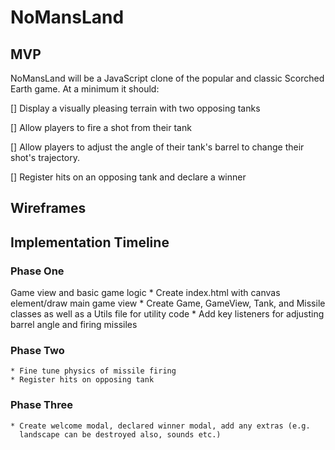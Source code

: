 # NoMansLand

## MVP

  NoMansLand will be a JavaScript clone of the popular and classic Scorched
Earth game. At a minimum it should:

  [] Display a visually pleasing terrain with two opposing tanks

  [] Allow players to fire a shot from their tank

  [] Allow players to adjust the angle of their tank's barrel to change their
     shot's trajectory.

  [] Register hits on an opposing tank and declare a winner

## Wireframes

  [MainView]: ./wireframes/MainView.png
  [WelcomePage]: ./wireframes/welcomePage.png


## Implementation Timeline

### Phase One
  Game view and basic game logic
    * Create index.html with canvas element/draw main game view
    * Create Game, GameView, Tank, and Missile classes as well as
      a Utils file for utility code
    * Add key listeners for adjusting barrel angle and firing missiles

### Phase Two
    * Fine tune physics of missile firing
    * Register hits on opposing tank
    
### Phase Three
    * Create welcome modal, declared winner modal, add any extras (e.g.
      landscape can be destroyed also, sounds etc.)
